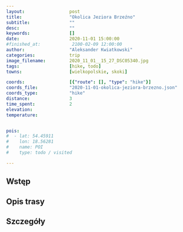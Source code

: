 ```yaml
---
layout:                 post
title:                  "Okolica Jeziora Brzeźno"
subtitle:               ""
desc:                   ""
keywords:               []
date:                   2020-11-01 15:00:00
#finished_at:            2100-02-09 12:00:00
author:                 "Aleksander Kwiatkowski"
categories:             trip
image_filename:         2020_11_01__15_27_DSC05340.jpg
tags:                   [hike, todo]
towns:                  [wielkopolskie, skoki]

coords:                 [{"route": [], "type": "hike"}]
coords_file:            "2020-11-01-okolica-jeziora-brzezno.json"
coords_type:            "hike"
distance:               3
time_spent:             2
elevation:              
temperature:            


pois:
#  - lat: 54.45911
#    lon: 18.56281
#    name: POI
#    type: todo / visited

---
```



## Wstęp

## Opis trasy

## Szczegóły
